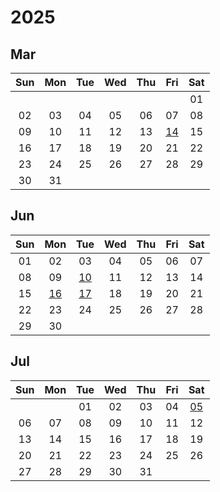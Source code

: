 # 2025


<style>
.markdown-body table th, .markdown-body table td {
    padding: unset;
    width: 2.5rem;
    height: 2.5rem;
    min-width: 2.5rem;
    min-height: 2.5rem;
    text-align: center;
}
</style>


## Mar

|Sun|Mon|Tue|Wed|Thu|Fri|Sat|
|:---:|:---:|:---:|:---:|:---:|:---:|:---:|
| | | | | | |01|
|02|03|04|05|06|07|08|
|09|10|11|12|13|[14][2025/03/14]|15|
|16|17|18|19|20|21|22|
|23|24|25|26|27|28|29|
|30|31| | | | | |



[2025/03/01]: https://draugus.github.io/diary/2025/03/01
[2025/03/02]: https://draugus.github.io/diary/2025/03/02
[2025/03/03]: https://draugus.github.io/diary/2025/03/03
[2025/03/04]: https://draugus.github.io/diary/2025/03/04
[2025/03/05]: https://draugus.github.io/diary/2025/03/05
[2025/03/06]: https://draugus.github.io/diary/2025/03/06
[2025/03/07]: https://draugus.github.io/diary/2025/03/07
[2025/03/08]: https://draugus.github.io/diary/2025/03/08
[2025/03/09]: https://draugus.github.io/diary/2025/03/09
[2025/03/10]: https://draugus.github.io/diary/2025/03/10
[2025/03/11]: https://draugus.github.io/diary/2025/03/11
[2025/03/12]: https://draugus.github.io/diary/2025/03/12
[2025/03/13]: https://draugus.github.io/diary/2025/03/13
[2025/03/14]: https://draugus.github.io/diary/2025/03/14
[2025/03/15]: https://draugus.github.io/diary/2025/03/15
[2025/03/16]: https://draugus.github.io/diary/2025/03/16
[2025/03/17]: https://draugus.github.io/diary/2025/03/17
[2025/03/18]: https://draugus.github.io/diary/2025/03/18
[2025/03/19]: https://draugus.github.io/diary/2025/03/19
[2025/03/20]: https://draugus.github.io/diary/2025/03/20
[2025/03/21]: https://draugus.github.io/diary/2025/03/21
[2025/03/22]: https://draugus.github.io/diary/2025/03/22
[2025/03/23]: https://draugus.github.io/diary/2025/03/23
[2025/03/24]: https://draugus.github.io/diary/2025/03/24
[2025/03/25]: https://draugus.github.io/diary/2025/03/25
[2025/03/26]: https://draugus.github.io/diary/2025/03/26
[2025/03/27]: https://draugus.github.io/diary/2025/03/27
[2025/03/28]: https://draugus.github.io/diary/2025/03/28
[2025/03/29]: https://draugus.github.io/diary/2025/03/29
[2025/03/30]: https://draugus.github.io/diary/2025/03/30
[2025/03/31]: https://draugus.github.io/diary/2025/03/31


## Jun

|Sun|Mon|Tue|Wed|Thu|Fri|Sat|
|:---:|:---:|:---:|:---:|:---:|:---:|:---:|
|01|02|03|04|05|06|07|
|08|09|[10][2025/06/10]|11|12|13|14|
|15|[16][2025/06/16]|[17][2025/06/17]|18|19|20|21|
|22|23|24|25|26|27|28|
|29|30| | | | | |



[2025/06/01]: https://draugus.github.io/diary/2025/06/01
[2025/06/02]: https://draugus.github.io/diary/2025/06/02
[2025/06/03]: https://draugus.github.io/diary/2025/06/03
[2025/06/04]: https://draugus.github.io/diary/2025/06/04
[2025/06/05]: https://draugus.github.io/diary/2025/06/05
[2025/06/06]: https://draugus.github.io/diary/2025/06/06
[2025/06/07]: https://draugus.github.io/diary/2025/06/07
[2025/06/08]: https://draugus.github.io/diary/2025/06/08
[2025/06/09]: https://draugus.github.io/diary/2025/06/09
[2025/06/10]: https://draugus.github.io/diary/2025/06/10
[2025/06/11]: https://draugus.github.io/diary/2025/06/11
[2025/06/12]: https://draugus.github.io/diary/2025/06/12
[2025/06/13]: https://draugus.github.io/diary/2025/06/13
[2025/06/14]: https://draugus.github.io/diary/2025/06/14
[2025/06/15]: https://draugus.github.io/diary/2025/06/15
[2025/06/16]: https://draugus.github.io/diary/2025/06/16
[2025/06/17]: https://draugus.github.io/diary/2025/06/17
[2025/06/18]: https://draugus.github.io/diary/2025/06/18
[2025/06/19]: https://draugus.github.io/diary/2025/06/19
[2025/06/20]: https://draugus.github.io/diary/2025/06/20
[2025/06/21]: https://draugus.github.io/diary/2025/06/21
[2025/06/22]: https://draugus.github.io/diary/2025/06/22
[2025/06/23]: https://draugus.github.io/diary/2025/06/23
[2025/06/24]: https://draugus.github.io/diary/2025/06/24
[2025/06/25]: https://draugus.github.io/diary/2025/06/25
[2025/06/26]: https://draugus.github.io/diary/2025/06/26
[2025/06/27]: https://draugus.github.io/diary/2025/06/27
[2025/06/28]: https://draugus.github.io/diary/2025/06/28
[2025/06/29]: https://draugus.github.io/diary/2025/06/29
[2025/06/30]: https://draugus.github.io/diary/2025/06/30


## Jul

|Sun|Mon|Tue|Wed|Thu|Fri|Sat|
|:---:|:---:|:---:|:---:|:---:|:---:|:---:|
| | |01|02|03|04|[05][2025/07/05]|
|06|07|08|09|10|11|12|
|13|14|15|16|17|18|19|
|20|21|22|23|24|25|26|
|27|28|29|30|31| | |



[2025/07/01]: https://draugus.github.io/diary/2025/07/01
[2025/07/02]: https://draugus.github.io/diary/2025/07/02
[2025/07/03]: https://draugus.github.io/diary/2025/07/03
[2025/07/04]: https://draugus.github.io/diary/2025/07/04
[2025/07/05]: https://draugus.github.io/diary/2025/07/05
[2025/07/06]: https://draugus.github.io/diary/2025/07/06
[2025/07/07]: https://draugus.github.io/diary/2025/07/07
[2025/07/08]: https://draugus.github.io/diary/2025/07/08
[2025/07/09]: https://draugus.github.io/diary/2025/07/09
[2025/07/10]: https://draugus.github.io/diary/2025/07/10
[2025/07/11]: https://draugus.github.io/diary/2025/07/11
[2025/07/12]: https://draugus.github.io/diary/2025/07/12
[2025/07/13]: https://draugus.github.io/diary/2025/07/13
[2025/07/14]: https://draugus.github.io/diary/2025/07/14
[2025/07/15]: https://draugus.github.io/diary/2025/07/15
[2025/07/16]: https://draugus.github.io/diary/2025/07/16
[2025/07/17]: https://draugus.github.io/diary/2025/07/17
[2025/07/18]: https://draugus.github.io/diary/2025/07/18
[2025/07/19]: https://draugus.github.io/diary/2025/07/19
[2025/07/20]: https://draugus.github.io/diary/2025/07/20
[2025/07/21]: https://draugus.github.io/diary/2025/07/21
[2025/07/22]: https://draugus.github.io/diary/2025/07/22
[2025/07/23]: https://draugus.github.io/diary/2025/07/23
[2025/07/24]: https://draugus.github.io/diary/2025/07/24
[2025/07/25]: https://draugus.github.io/diary/2025/07/25
[2025/07/26]: https://draugus.github.io/diary/2025/07/26
[2025/07/27]: https://draugus.github.io/diary/2025/07/27
[2025/07/28]: https://draugus.github.io/diary/2025/07/28
[2025/07/29]: https://draugus.github.io/diary/2025/07/29
[2025/07/30]: https://draugus.github.io/diary/2025/07/30
[2025/07/31]: https://draugus.github.io/diary/2025/07/31
